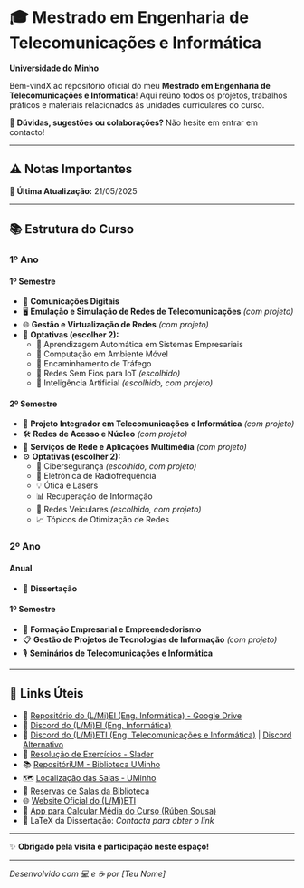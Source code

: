 # 🎓 Mestrado em Engenharia de Telecomunicações e Informática  
**Universidade do Minho**

Bem-vindX ao repositório oficial do meu **Mestrado em Engenharia de Telecomunicações e Informática**! Aqui reúno todos os projetos, trabalhos práticos e materiais relacionados às unidades curriculares do curso.

💬 **Dúvidas, sugestões ou colaborações?** Não hesite em entrar em contacto!

---

## ⚠️ Notas Importantes  
📅 **Última Atualização:** 21/05/2025

---

## 📚 Estrutura do Curso  

### 1º Ano

#### 1º Semestre  
- 📡 **Comunicações Digitais**  
- 🖥️ **Emulação e Simulação de Redes de Telecomunicações** _(com projeto)_  
- 🌐 **Gestão e Virtualização de Redes** _(com projeto)_  
- 🎯 **Optativas (escolher 2):**  
  - 🤖 Aprendizagem Automática em Sistemas Empresariais  
  - 📱 Computação em Ambiente Móvel  
  - 🚦 Encaminhamento de Tráfego  
  - 📶 Redes Sem Fios para IoT _(escolhido)_  
  - 🧠 Inteligência Artificial _(escolhido, com projeto)_  

#### 2º Semestre  
- 🔗 **Projeto Integrador em Telecomunicações e Informática** _(com projeto)_  
- 🛠️ **Redes de Acesso e Núcleo** _(com projeto)_  
- 🎥 **Serviços de Rede e Aplicações Multimédia** _(com projeto)_  
- ⚙️ **Optativas (escolher 2):**  
  - 🔐 Cibersegurança _(escolhido, com projeto)_  
  - 📡 Eletrónica de Radiofrequência  
  - 💡 Ótica e Lasers  
  - 📊 Recuperação de Informação  
  - 🚗 Redes Veiculares _(escolhido, com projeto)_  
  - 📈 Tópicos de Otimização de Redes  

### 2º Ano

#### Anual  
- 📄 **Dissertação**

#### 1º Semestre  
- 💼 **Formação Empresarial e Empreendedorismo**  
- 📋 **Gestão de Projetos de Tecnologias de Informação** _(com projeto)_  
- 🎙️ **Seminários de Telecomunicações e Informática**

---

## 🔗 Links Úteis

- 📂 [Repositório do (L/Mi)EI (Eng. Informática) - Google Drive](https://drive.google.com/drive/folders/1tBpWJmF0gvXJuGDTxpHNRdjJGYIjbHZZ)  
- 💬 [Discord do (L/Mi)EI (Eng. Informática)](https://discord.gg/m3kVwYM)  
- 💬 [Discord do (L/Mi)ETI (Eng. Telecomunicações e Informática)](https://discord.gg/R3gYuVa7QW) | [Discord Alternativo](https://discord.gg/Qv4wxwB)  
- 📖 [Resolução de Exercícios - Slader](https://www.slader.com)  
- 📚 [RepositóriUM - Biblioteca UMinho](https://repositorium.sdum.uminho.pt/)  
- 🗺️ [Localização das Salas - UMinho](https://whereis.uminho.pt/)  
- 🏫 [Reservas de Salas da Biblioteca](https://reservas.sdum.uminho.pt/)  
- 🌐 [Website Oficial do (L/Mi)ETI](http://mieti.eng.uminho.pt/)  
- 📱 [App para Calcular Média do Curso (Rúben Sousa)](https://play.google.com/store/apps/details?id=com.github.rubensousa.mieti&hl=en_US)  
- 📄 LaTeX da Dissertação: *Contacta para obter o link*

---

✨ **Obrigado pela visita e participação neste espaço!**

---

*Desenvolvido com 💻 e ☕ por [Teu Nome]*
